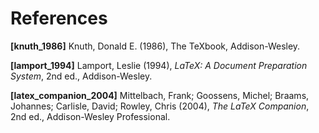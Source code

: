 # References

**[knuth_1986]** Knuth, Donald E. (1986), The TeXbook, Addison-Wesley.

**[lamport_1994]** Lamport, Leslie (1994), *LaTeX: A Document Preparation System*, 2nd ed., Addison-Wesley.

**[latex_companion_2004]** Mittelbach, Frank; Goossens, Michel; Braams, Johannes; Carlisle, David; Rowley, Chris (2004), *The LaTeX Companion*, 2nd ed., Addison-Wesley Professional.
